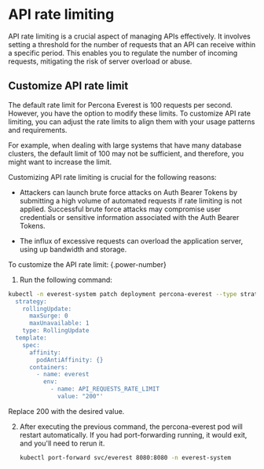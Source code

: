 # API rate limiting


API rate limiting is a crucial aspect of managing APIs effectively. It involves setting a threshold for the number of requests that an API can receive within a specific period. This enables you to regulate the number of incoming requests, mitigating the risk of server overload or abuse. 


## Customize API rate limit

The default rate limit for Percona Everest is 100 requests per second. However, you have the option to modify these limits. To customize API rate limiting, you can adjust the rate limits to align them with your usage patterns and requirements.

For example, when dealing with large systems that have many database clusters, the default limit of 100 may not be sufficient, and therefore, you might want to increase the limit.

Customizing API rate limiting is crucial for the following reasons:

- Attackers can launch brute force attacks on Auth Bearer Tokens by submitting a high volume of automated requests if rate limiting is not applied. Successful brute force attacks may compromise user credentials or sensitive information associated with the Auth Bearer Tokens.

- The influx of excessive requests can overload the application server, using up bandwidth and storage.


To customize the API rate limit:
{.power-number}

1. Run the following command:

  ```sh
  kubectl -n everest-system patch deployment percona-everest --type strategic -p 'spec:
    strategy:
      rollingUpdate:
        maxSurge: 0
        maxUnavailable: 1
      type: RollingUpdate
    template:
      spec:
        affinity:
          podAntiAffinity: {}
        containers:
          - name: everest
            env:
              - name: API_REQUESTS_RATE_LIMIT
                value: "200"' 
  ```

Replace 200 with the desired value.

2. After executing the previous command, the percona-everest pod will restart automatically. If you had port-forwarding running, it would exit, and you'll need to rerun it.

    ```sh
    kubectl port-forward svc/everest 8080:8080 -n everest-system
    ```








